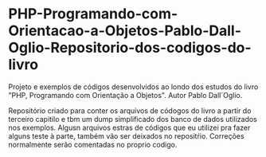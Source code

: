 # PHP-Programando-com-Orientacao-a-Objetos-Pablo-Dall-Oglio-Repositorio-dos-codigos-do-livro
Projeto e exemplos de códigos desenvolvidos ao londo dos estudos do livro "PHP, Programando com Orientação a Objetos". Autor Pablo Dall´Oglio.

Repositório criado para conter os arquivos de códogos do livro a partir do terceiro capitilo e tbm um dump simplificado 
dos banco de dados utilizados nos exemplos. Algusn arquivos estras de códigos que eu utilizei pra fazer alguns teste à parte,
também vão ser deixados no repositŕio.
Correções normalmente serão comentadas no proprio codigo.
